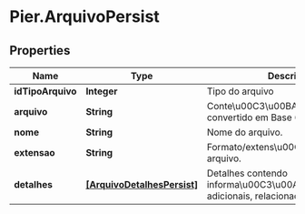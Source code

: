 # Pier.ArquivoPersist

## Properties
Name | Type | Description | Notes
------------ | ------------- | ------------- | -------------
**idTipoArquivo** | **Integer** | Tipo do arquivo | [optional] 
**arquivo** | **String** | Conte\u00C3\u00BAdo do arquivo convertido em Base 64 | [optional] 
**nome** | **String** | Nome do arquivo. | [optional] 
**extensao** | **String** | Formato/extens\u00C3\u00A3o do arquivo. | [optional] 
**detalhes** | [**[ArquivoDetalhesPersist]**](ArquivoDetalhesPersist.md) | Detalhes contendo informa\u00C3\u00A7\u00C3\u00B5es adicionais, relacionadas ao arquivo | 


